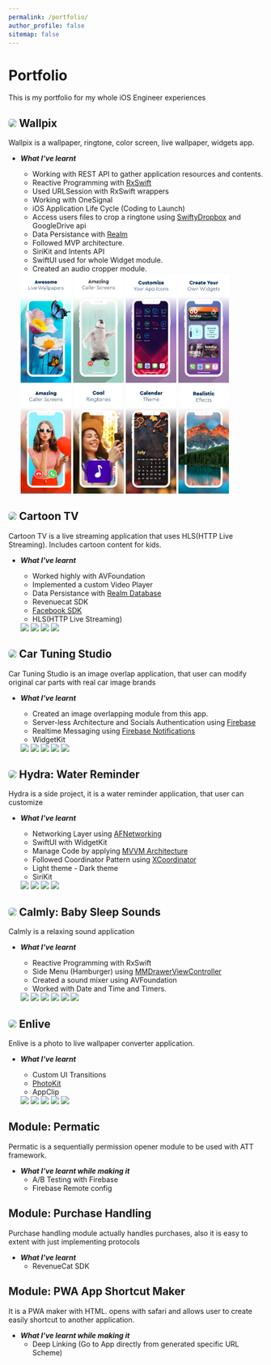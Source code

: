 ```yaml
---
permalink: /portfolio/
author_profile: false
sitemap: false
---
```


# Portfolio
This is my portfolio for my whole iOS Engineer experiences

## <img src="wallpix-icon.png" width="50" style="border-radius:30%"> Wallpix
  
Wallpix is a wallpaper, ringtone, color screen, live wallpaper, widgets app.
* _**What I've learnt**_
  * Working with REST API to gather application resources and contents.
  * Reactive Programming with [RxSwift](https://github.com/ReactiveX/RxSwift)
  * Used URLSession with RxSwift wrappers
  * Working with OneSignal
  * iOS Application Life Cycle (Coding to Launch)
  * Access users files to crop a ringtone using [SwiftyDropbox](https://github.com/dropbox/SwiftyDropbox) and GoogleDrive api
  * Data Persistance with [Realm](https://developer.apple.com/library/ios///documentation/Cocoa/Conceptual/CoreData/index.html)
  * Followed MVP architecture.
  * SiriKit and Intents API
  * SwiftUI used for whole Widget module.
  * Created an audio cropper module.

  <img src="/assets/portfolio_images/wallpix.png" width="100">
  <img src="/assets/portfolio_images/wallpix(1).png" width="100">
  <img src="/assets/portfolio_images/wallpix(2).png" width="100">
  <img src="/assets/portfolio_images/wallpix(3).png" width="100">
  <img src="/assets/portfolio_images/wallpix(4).png" width="100">
  <img src="/assets/portfolio_images/wallpix(5).png" width="100">
  <img src="/assets/portfolio_images/wallpix(6).png" width="100">
  <img src="/assets/portfolio_images/wallpix(7).png" width="100">

## <img src="icon-cartoon.png" width="50" style="border-radius:30%"> Cartoon TV

Cartoon TV is a live streaming application that uses HLS(HTTP Live Streaming). Includes cartoon content for kids.

* _**What I've learnt**_
  * Worked highly with AVFoundation
  * Implemented a custom Video Player
  * Data Persistance with [Realm Database](https://github.com/realm/realm-cocoa)
  * Revenuecat SDK
  * [Facebook SDK](https://developers.facebook.com/docs/ios/)
  * HLS(HTTP Live Streaming)

  <img src="cartoon1.png" width="100">
  <img src="cartoon2.png" width="100">
  <img src="cartoon3.png" width="100">
  <img src="cartoon4.png" width="100">

## <img src="car-tuning-icon.png" width="50" style="border-radius:30%"> Car Tuning Studio

Car Tuning Studio is an image overlap application, that user can modify original car parts with real car image brands

* _**What I've learnt**_
  * Created an image overlapping module from this app.
  * Server-less Architecture and Socials Authentication using [Firebase](https://firebase.google.com)
  * Realtime Messaging using [Firebase Notifications](https://firebase.google.com/docs/notifications/)
  * WidgetKit
  
  <img src="car1.png" width="100">
  <img src="car2.png" width="100">
  <img src="car3.png" width="100">
  <img src="car4.png" width="100">
  <img src="car5.png" width="100">


## <img src="hydra-icon.png" width="50" style="border-radius:30%"> Hydra: Water Reminder

Hydra is a side project, it is a water reminder application, that user can customize 

* _**What I've learnt**_  
  * Networking Layer using [AFNetworking](https://github.com/AFNetworking/AFNetworking)
  * SwiftUI with WidgetKit
  * Manage Code by applying [MVVM Architecture](https://www.objc.io/issues/13-architecture/mvvm/)
  * Followed Coordinator Pattern using [XCoordinator](https://github.com/quickbirdstudios/XCoordinator)
  * Light theme - Dark theme
  * SiriKit


  <img src="water1.png" width="100">
  <img src="water2.png" width="100">
  <img src="water3.png" width="100">
  <img src="water4.png" width="100">

## <img src="calmly-icon.png" width="50" style="border-radius:30%"> Calmly: Baby Sleep Sounds

Calmly is a relaxing sound application

* _**What I've learnt**_

  * Reactive Programming with RxSwift 
  * Side Menu (Hamburger) using [MMDrawerViewController](https://github.com/mutualmobile/MMDrawerController)
  * Created a sound mixer using AVFoundation
  * Worked with Date and Time and Timers.

  <img src="calmly1.png" width="100">
  <img src="calmly2.png" width="100">
  <img src="calmly3.png" width="100">
  <img src="calmly4.png" width="100">
  <img src="calmly5.png" width="100">
  <img src="calmly6.png" width="100">


## <img src="icon-enlive.png" width="50" style="border-radius:30%"> Enlive
  Enlive is a photo to live wallpaper converter application.

* _**What I've learnt**_
  
  * Custom UI Transitions
  * [PhotoKit](https://developer.apple.com/documentation/photokit)
  * AppClip
  

  <img src="enlive1.png" width="100">
  <img src="enlive2.png" width="100">
  <img src="enlive3.png" width="100">
  <img src="enlive4.png" width="100">
  <img src="enlive5.png" width="100">


## Module: Permatic
Permatic is a sequentially permission opener module to be used with ATT framework.

* _**What I've learnt while making it**_
  * A/B Testing with Firebase
  * Firebase Remote config


## Module: Purchase Handling

Purchase handling module actually handles purchases, also it is easy to extent with just implementing protocols

* _**What I've learnt**_
  * RevenueCat SDK

## Module: PWA App Shortcut Maker

It is a PWA maker with HTML. opens with safari and allows user to create easily shortcut to another application.

* _**What I've learnt while making it**_
  * Deep Linking (Go to App directly from generated specific URL Scheme)
